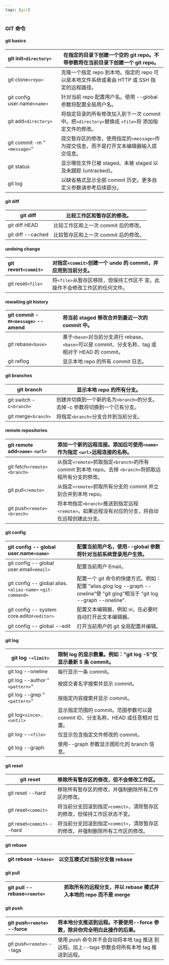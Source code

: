 ```yaml
---
tags: [git]
---
```

### ﻿GIT 命令

#### git basics

| git init`<directory>`        | 在指定的⽬录下创建⼀个空的 git repo。不带参数将在当前⽬录下创建⼀个 git repo。                        |
| :----------------------------- | ----------------------------------------------------------------------------------------------------- |
| git clone`<repo>`            | 克隆⼀个指定 repo 到本地。指定的 repo 可 以是本地⽂件系统或者由 HTTP 或 SSH 指 定的远程路径。         |
| git config user.name`<name>` | 针对当前 repo 配置⽤户名。使⽤ --global 参数将配置全局⽤户名。                                        |
| git add`<directory>`         | 将指定目录的所有修改加⼊到下⼀次 commit 中。把`<directory>`替换成 `<file>`将 添加指定文件的修改。 |
| git commit -m "`<message>`"  | 提交暂存区的修改，使用指定的`<message>`作为提交信息，而不是打开文本编辑器输⼊提交信息。             |
| git status                     | 显示哪些⽂件已被 staged、未被 staged 以及未跟踪 (untracked)。                                         |
| git log                        | 以缺省格式显示全部 commit 历史。更多自定义参数请参考后续部分。                                        |

#### git diff

| git diff          | ⽐较⼯作区和暂存区的修改。           |
| ----------------- | ------------------------------------ |
| git diff HEAD     | ⽐较工作区和上⼀次 commit 后的修改。 |
| git diff --cached | ⽐较暂存区和上⼀次 commit 后的修改。 |

#### undoing change

| git revert`<commit>` | 对指定`<commit>`创建⼀个 undo 的 commit，并应⽤到当前分⽀。                 |
| :--------------------- | :---------------------------------------------------------------------------- |
| git reset`<file>`    | 将`<file>`从暂存区移除，但保持⼯作区不 变。此操作不会修改⼯作区的任何⽂件。 |

#### rewaiting git history

| git commit -m`<message>` --amend | 将当前 staged 修改合并到最近⼀次的 commit 中。                                                        |
| :--------------------------------- | :---------------------------------------------------------------------------------------------------- |
| git rebase`<base>`               | 基于`<base>`对当前分⽀进⾏ rebase。`<base>`可以是 commit、分⽀名称、tag 或相对于 HEAD 的 commit。 |
| git reflog                         | 显示本地 repo 的所有 commit ⽇志。                                                                    |

#### git branches

| git branch                | 显示本地 repo 的所有分⽀。                                                    |
| ------------------------- | ----------------------------------------------------------------------------- |
| git switch -c`<branch>` | 创建并切换到⼀个新的名为`<branch>`的分⽀。去掉-c 参数将切换到⼀个已有分⽀。 |
| git merge`<branch>`     | 将指定`<branch>`分⽀合并到当前分⽀。                                        |

#### remote repositories

| git remote add`<name>` `<url>` | 添加⼀个新的远程连接。添加后可使用`<name>`作为指定 `<url>`远程连接的名称。                               |
| :--------------------------------- | :----------------------------------------------------------------------------------------------------------- |
| git fetch`<remote>` `<branch>` | 从指定`<remote>`抓取指定`<branch>`的所有 commit 到本地 repo。去掉 `<branch>`将抓取远程所有分⽀的修改。 |
| git pull`<remote>`               | 从指定`<remote>`抓取所有分⽀的 commit 并⽴刻合并到本地 repo。                                              |
| git push`<remote>` `<branch>`  | 将本地指定`<branch>`推送到指定远程`<remote>`。如果远程没有对应的分⽀，将⾃动在远程创建此分⽀。           |

#### git config

| git config -- global user.name`<name>`                      | 配置当前用户名，使⽤--global 参数将针对当前系统登录用户生效。                                                                    |
| :------------------------------------------------------------ | :------------------------------------------------------------------------------------------------------------------------------- |
| git config -- global user.email`<email>`                    | 配置当前⽤户 Email。                                                                                                             |
| git config -- global alias.`<alias-name>` `<git-command>` | 配置⼀个 git 命令的快捷⽅式。例如：配置 ”alias.glog log --graph --oneline”使 ”git glog”相当于 ”git log --graph --oneline”. |
| git config -- system core.editor`<editor>`                  | 配置⽂本编辑器，例如 vi，在必要时⾃动打开此⽂本编辑器。                                                                          |
| git config -- global --edit                                   | 打开当前⽤户的 git 全局配置并编辑。                                                                                              |

#### git log

| git log -`<limit>`             | 限制 log 的显示数量。例如：”git log -5”仅 显示最新 5 条 commit。                |
| -------------------------------- | :-------------------------------------------------------------------------------- |
| git log --oneline                | 每⾏显示⼀条 commit。                                                             |
| git log --author "`<pattern>`" | 按提交者名字搜索并显示 commit。                                                   |
| git log --grep "`<pattern>`"   | 按指定内容搜索并显示 commit。                                                     |
| git log`<since>`..`<until>`  | 显示指定范围的 commit。范围参数可以是 commit ID、分⽀名称、HEAD 或任意相对 位置。 |
| git log --`<file>`             | 仅显示包含指定⽂件修改的 commit。                                                 |
| git log --graph                  | 使⽤--graph 参数显示图形化的 branch 信 息。                                       |

#### git reset

| git reset                    | 移除所有暂存区的修改，但不会修改⼯作区。                                         |
| ---------------------------- | :------------------------------------------------------------------------------- |
| git reset --hard             | 移除所有暂存区的修改，并强制删除所有⼯作区的修改。                               |
| git reset`<commit>`        | 将当前分⽀回滚到指定`<commit>`，清除暂存区的修改，但保持⼯作区状态不变。       |
| git reset`<commit>` --hard | 将当前分⽀回滚到指定`<commit>`，清除暂存区的修改，并强制删除所有⼯作区的修改。 |

#### git rebase

| git rebase -i`<base>` | 以交互模式对当前分支做 rebase |
| ----------------------- | :---------------------------- |

#### git pull

| git pull --rebase`<remote>` | 抓取所有的远程分支，并以 rebase 模式并入本地的 repo 而不是 merge |
| :---------------------------- | :--------------------------------------------------------------- |

#### git push

| git push`<remote>` --force | 将本地分⽀推送到远程。不要使⽤--force 参数，除⾮你完全明⽩此操作的后果。                     |
| :--------------------------- | :------------------------------------------------------------------------------------------- |
| git push`<remote>` --tags  | 使⽤ push 命令并不会⾃动将本地 tag 推送 到远程。加上--tags 参数会将所有本地 tag 推送到远程。 |
